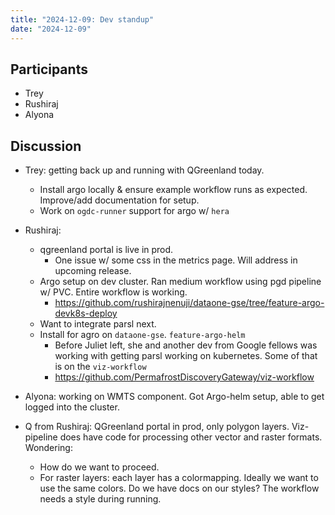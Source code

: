 ```yaml
---
title: "2024-12-09: Dev standup"
date: "2024-12-09"
---
```


## Participants

* Trey
* Rushiraj
* Alyona


## Discussion

* Trey: getting back up and running with QGreenland today.
    * Install argo locally & ensure example workflow runs as expected. Improve/add documentation for setup.
    * Work on `ogdc-runner` support for argo w/ `hera`

* Rushiraj: 
    * qgreenland portal is live in prod. 
        * One issue w/ some css in the metrics page. Will address in upcoming release.
    * Argo setup on dev cluster. Ran medium workflow using pgd pipeline w/ PVC. Entire workflow is working.
        * https://github.com/rushirajnenuji/dataone-gse/tree/feature-argo-devk8s-deploy
    * Want to integrate parsl next.
    * Install for agro on `dataone-gse`. `feature-argo-helm`
        * Before Juliet left, she and another dev from Google fellows was working with getting parsl working on kubernetes. Some of that is on the `viz-workflow`
        * https://github.com/PermafrostDiscoveryGateway/viz-workflow

* Alyona: working on WMTS component. Got Argo-helm setup, able to get logged into the cluster.

* Q from Rushiraj: QGreenland portal in prod, only polygon layers. Viz-pipeline does have code for processing other vector and raster formats. Wondering:
    * How do we want to proceed. 
    * For raster layers: each layer has a colormapping. Ideally we want to use the same colors. Do we have docs on our styles? The workflow needs a style during running.
